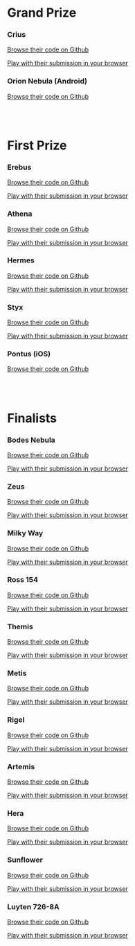 # Grand Prize

### Crius 
[Browse their code on Github](https://github.com/HeadlightLabs/Tournament/tree/5PX7kG7H88FQZitt7NQDpg) 

[Play with their submission in your browser](http://headlight-808.herokuapp.com/)

### Orion Nebula (Android)
[Browse their code on Github](https://github.com/HeadlightLabs/Tournament/tree/9118_lDJKBeHwYFev0vqPg)

<br />
<br />

# First Prize

### Erebus
[Browse their code on Github](https://github.com/HeadlightLabs/Tournament/tree/RdzhmjmWcGwtLzRESH7bkA)

[Play with their submission in your browser](http://headlight-684.herokuapp.com/)

### Athena
[Browse their code on Github](https://github.com/HeadlightLabs/Tournament/tree/tLb6vPjRo80pAjOxK2A7oQ)

[Play with their submission in your browser](http://headlight-774.herokuapp.com/)

### Hermes
[Browse their code on Github](https://github.com/HeadlightLabs/Tournament/tree/rV6lrJaSJuZwcMKG4AE_7A)

[Play with their submission in your browser](http://headlight-810.herokuapp.com/)

### Styx
[Browse their code on Github](https://github.com/HeadlightLabs/Tournament/tree/e1wc612dmxluClbbNfP7eg)

[Play with their submission in your browser](http://headlight-784.herokuapp.com/)

### Pontus (iOS)
[Browse their code on Github](https://github.com/HeadlightLabs/Tournament/tree/ADcbZQzX7tleNrJRi9DzKg)


<br />
<br />

# Finalists

### Bodes Nebula
[Browse their code on Github](https://github.com/HeadlightLabs/Tournament/tree/xKgXMJgXsseX3IUSScCZXA)

[Play with their submission in your browser](http://headlight-650.herokuapp.com/)

### Zeus
[Browse their code on Github](https://github.com/HeadlightLabs/Tournament/tree/0dRRxFID0bIrvF-f46x4sA)

[Play with their submission in your browser](http://headlight-748.herokuapp.com/)
### Milky Way
[Browse their code on Github](https://github.com/HeadlightLabs/Tournament/tree/ewjMW6Y3jHrXlVIpYmSx5w)

[Play with their submission in your browser](http://headlight-718.herokuapp.com/)

### Ross 154
[Browse their code on Github](https://github.com/HeadlightLabs/Tournament/tree/ZcWnM_2Gs8s2xWFB-p-hhw)

[Play with their submission in your browser](http://headlight-800.herokuapp.com/)

### Themis
[Browse their code on Github](https://github.com/HeadlightLabs/Tournament/tree/RmEwTS-Hyw1qV52V1tPmGw)

[Play with their submission in your browser](http://headlight-882.herokuapp.com/)

### Metis
[Browse their code on Github](https://github.com/HeadlightLabs/Tournament/tree/9MCPCH3YgGrsTvr68kCzng)

[Play with their submission in your browser](http://headlight-988.herokuapp.com/)

### Rigel
[Browse their code on Github](https://github.com/HeadlightLabs/Tournament/tree/vS4FerNkjCJujxb_QqTN1w)

[Play with their submission in your browser](http://headlight-990.herokuapp.com/)

### Artemis
[Browse their code on Github](https://github.com/HeadlightLabs/Tournament/tree/Q2yenUWtRcyYCnE93r1yIg)

[Play with their submission in your browser](http://headlight-892.herokuapp.com/)

### Hera
[Browse their code on Github](https://github.com/HeadlightLabs/Tournament/tree/mmFhHhwklRU8cWchc0NBeA)

[Play with their submission in your browser](http://headlight-858.herokuapp.com/)

### Sunflower
[Browse their code on Github](https://github.com/HeadlightLabs/Tournament/tree/1aGfRTebPROdBWfxNEgsew)

[Play with their submission in your browser](http://headlight-738.herokuapp.com/)

### Luyten 726-8A
[Browse their code on Github](https://github.com/HeadlightLabs/Tournament/tree/ioPi-CX1OzLbZEYMaqpyLQ)

[Play with their submission in your browser](http://headlight-702.herokuapp.com/)
